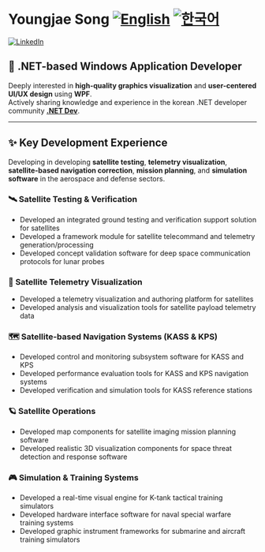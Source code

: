 # Youngjae Song [![English](https://img.shields.io/badge/README.md-English-blue.svg)](README.md) [![한국어](https://img.shields.io/badge/README.md-한국어-green.svg)](README.ko.md)

[![LinkedIn](https://img.shields.io/badge/-LinkedIn-0077B5?style=flat&logo=linkedin&logoColor=white)](https://www.linkedin.com/in/al6uiz/)



## 🚀 .NET-based Windows Application Developer

Deeply interested in **high-quality graphics visualization** and
**user-centered UI/UX design** using **WPF**.<br />
Actively sharing knowledge and experience in the korean .NET developer community
**[.NET Dev](https://forum.dotnetdev.kr/u/al6uiz/activity/solved)**.

---

## ✨ Key Development Experience

Developing in developing **satellite testing**, **telemetry visualization**,
**satellite-based navigation correction**, **mission planning**,
and **simulation software** in the aerospace and defense sectors.

### 🛰️ Satellite Testing & Verification

* Developed an integrated ground testing and verification support solution for satellites
* Developed a framework module for satellite telecommand and telemetry generation/processing
* Developed concept validation software for deep space communication protocols for lunar probes

### 📡 Satellite Telemetry Visualization

* Developed a telemetry visualization and authoring platform for satellites
* Developed analysis and visualization tools for satellite payload telemetry data

### 🗺️ Satellite-based Navigation Systems (KASS & KPS)

* Developed control and monitoring subsystem software for KASS and KPS
* Developed performance evaluation tools for KASS and KPS navigation systems
* Developed verification and simulation tools for KASS reference stations

### 🪐 Satellite Operations

* Developed map components for satellite imaging mission planning software
* Developed realistic 3D visualization components for space threat detection and response software

### 🎮 Simulation & Training Systems

* Developed a real-time visual engine for K-tank tactical training simulators
* Developed hardware interface software for naval special warfare training systems
* Developed graphic instrument frameworks for submarine and aircraft training simulators
 
